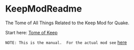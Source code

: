 # KeepModReadme
The Tome of All Things Related to the Keep Mod for Quake.

Start here: [Tome of Keep](https://josiahjack.github.io/KeepModReadme/)

`NOTE: This is the manual.  For the actual mod see` [here](https://github.com/JosiahJack/Keep)